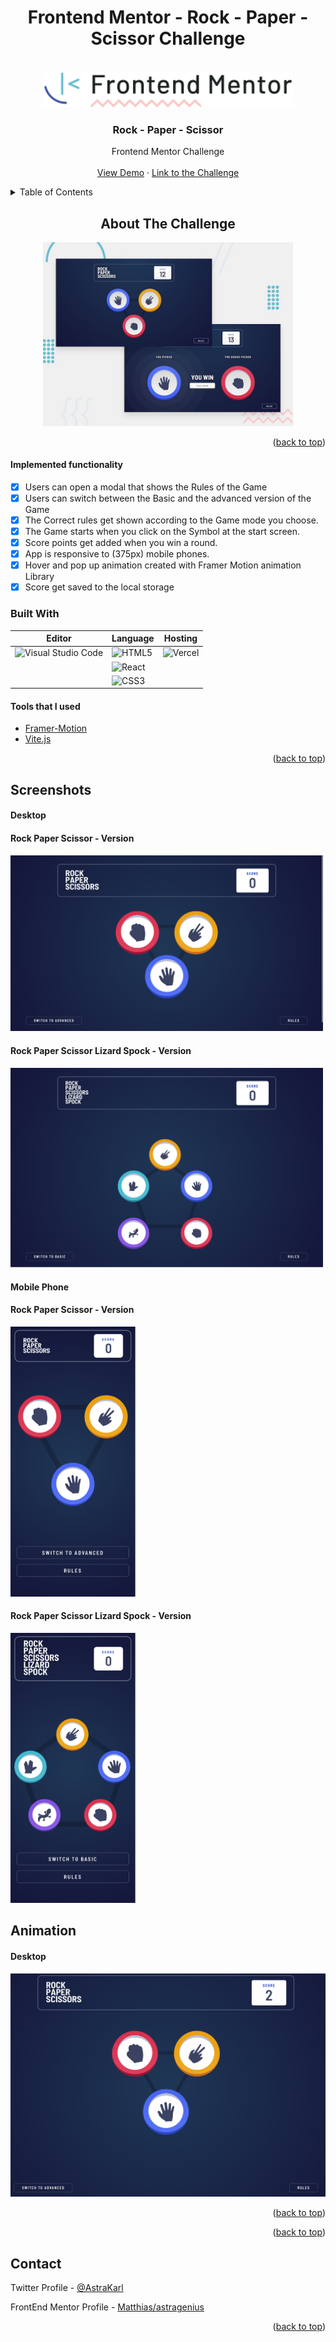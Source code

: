 #

<div align="center">
<h1>Frontend Mentor - Rock - Paper - Scissor Challenge</h1>
</div>

<div id="top"></div>

<!-- PROJECT LOGO -->
<br />
<div align="center">
  <a href="https://github.com/github_username/repo_name">
    <img src='/DOC/img/logo-desktop.svg'alt="Logo" width="400" height="auto">
  </a>

<h3 align="center">Rock - Paper - Scissor</h3>

  <p align="center">
    Frontend Mentor Challenge
    <br />
    <br />
    <a href="https://fem-rock-paper-scissor.vercel.app/">View Demo</a>
    ·
    <a href="https://www.frontendmentor.io/challenges/rock-paper-scissors-game-pTgwgvgH">Link to the Challenge</a>
  </p>
</div>

<!-- TABLE OF CONTENTS -->
<details>
  <summary>Table of Contents</summary>
  <ol>
    <li>
      <a href="#about-the-project">About The Project</a>
      <ul>
        <li><a href="#built-with">Built With</a></li>
      </ul>
    </li>
    <li><a href="#usage">Usage</a></li>
    <li><a href="#contact">Contact</a></li>
    <li><a href="#acknowledgments">Acknowledgments</a></li>
  </ol>
</details>

<!-- ABOUT THE PROJECT -->

<div align="center">
    <h2>About The Challenge</h2>

<a href="https://www.frontendmentor.io/challenges/rock-paper-scissors-game-pTgwgvgH">
    <img src='/DOC/img/desktop-preview.jpg'alt="Logo" width="400" height="auto">
  </a>

</div>

<p align="right">(<a href="#top">back to top</a>)</p>
<h4>Implemented functionality</h4>

- [x] Users can open a modal that shows the Rules of the Game
- [x] Users can switch between the Basic and the advanced version of the Game
- [x] The Correct rules get shown according to the Game mode you choose.
- [x] The Game starts when you click on the Symbol at the start screen.
- [x] Score points get added when you win a round.
- [x] App is responsive to (375px) mobile phones.
- [x] Hover and pop up animation created with Framer Motion animation Library
- [x] Score get saved to the local storage

### Built With

<div align="center">

| Editor                                                                                                                                            | Language                                                                                                      | Hosting                                                                                                      |
| ------------------------------------------------------------------------------------------------------------------------------------------------- | ------------------------------------------------------------------------------------------------------------- | ------------------------------------------------------------------------------------------------------------ |
| ![Visual Studio Code](https://img.shields.io/badge/Visual%20Studio%20Code-0078d7.svg?style=for-the-badge&logo=visual-studio-code&logoColor=white) | ![HTML5](https://img.shields.io/badge/html5-%23E34F26.svg?style=for-the-badge&logo=html5&logoColor=white)     | ![Vercel](https://img.shields.io/badge/vercel-%23000000.svg?style=for-the-badge&logo=vercel&logoColor=white) |
|                                                                                                                                                   | ![React](https://img.shields.io/badge/react-%2320232a.svg?style=for-the-badge&logo=react&logoColor=%2361DAFB) |
|                                                                                                                                                   | ![CSS3](https://img.shields.io/badge/css3-%231572B6.svg?style=for-the-badge&logo=css3&logoColor=white)        |

</div>

#### Tools that I used

- [Framer-Motion](https://www.framer.com/motion/)
- [Vite.js](https://vitejs.dev/)

<p align="right">(<a href="#top">back to top</a>)</p>

<!-- USAGE EXAMPLES -->

## Screenshots

#### Desktop

#### Rock Paper Scissor - Version

<img src='/DOC/Screenshots/desktop-version.png' alt="Logo" width="500" height="auto">

#### Rock Paper Scissor Lizard Spock - Version

<img src='/DOC/Screenshots/desktop-version2.png' alt="Logo" width="500" height="auto">

#### Mobile Phone

#### Rock Paper Scissor - Version

<img src='/DOC/Screenshots/mobile-version.png' alt="Logo" width="200" height="auto">

#### Rock Paper Scissor Lizard Spock - Version

<img src='/DOC/Screenshots/mobile-version2.png' alt="Logo" width="200" height="auto">

## Animation

#### Desktop

![animation](/DOC/animations/fem-rock-paper-scissor.gif)

<p align="right">(<a href="#top">back to top</a>)</p>

<p align="right">(<a href="#top">back to top</a>)</p>

<!-- CONTACT -->

## Contact

Twitter Profile - [@AstraKarl](https://twitter.com/AstraKarl)

FrontEnd Mentor Profile - [Matthias/astragenius](https://www.frontendmentor.io/profile/astragenius)

<p align="right">(<a href="#top">back to top</a>)</p>

<!-- MARKDOWN LINKS & IMAGES -->
<!-- https://www.markdownguide.org/basic-syntax/#reference-style-links -->

[contributors-shield]: https://img.shields.io/github/contributors/github_username/repo_name.svg?style=for-the-badge
[contributors-url]: https://github.com/github_username/repo_name/graphs/contributors
[forks-shield]: https://img.shields.io/github/forks/github_username/repo_name.svg?style=for-the-badge
[forks-url]: https://github.com/github_username/repo_name/network/members
[stars-shield]: https://img.shields.io/github/stars/github_username/repo_name.svg?style=for-the-badge
[stars-url]: https://github.com/github_username/repo_name/stargazers
[issues-shield]: https://img.shields.io/github/issues/github_username/repo_name.svg?style=for-the-badge
[issues-url]: https://github.com/github_username/repo_name/issues
[license-shield]: https://img.shields.io/github/license/github_username/repo_name.svg?style=for-the-badge
[license-url]: https://github.com/github_username/repo_name/blob/master/LICENSE.txt
[linkedin-shield]: https://img.shields.io/badge/-LinkedIn-black.svg?style=for-the-badge&logo=linkedin&colorB=555
[linkedin-url]: https://linkedin.com/in/linkedin_username
[product-screenshot]: images/screenshot.png
